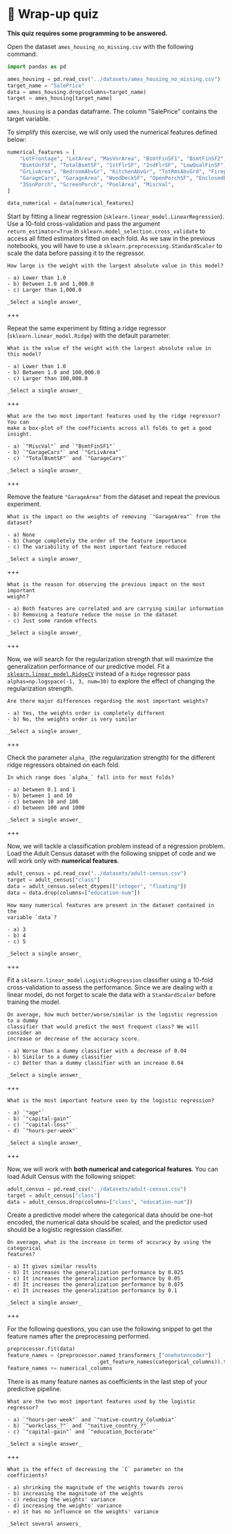 # 🏁 Wrap-up quiz

**This quiz requires some programming to be answered.**

Open the dataset `ames_housing_no_missing.csv` with the following command:

```python
import pandas as pd

ames_housing = pd.read_csv("../datasets/ames_housing_no_missing.csv")
target_name = "SalePrice"
data = ames_housing.drop(columns=target_name)
target = ames_housing[target_name]
```

`ames_housing` is a pandas dataframe. The column "SalePrice" contains the
target variable.

To simplify this exercise, we will only used the numerical features defined
below:

```python
numerical_features = [
    "LotFrontage", "LotArea", "MasVnrArea", "BsmtFinSF1", "BsmtFinSF2",
    "BsmtUnfSF", "TotalBsmtSF", "1stFlrSF", "2ndFlrSF", "LowQualFinSF",
    "GrLivArea", "BedroomAbvGr", "KitchenAbvGr", "TotRmsAbvGrd", "Fireplaces",
    "GarageCars", "GarageArea", "WoodDeckSF", "OpenPorchSF", "EnclosedPorch",
    "3SsnPorch", "ScreenPorch", "PoolArea", "MiscVal",
]

data_numerical = data[numerical_features]
```

Start by fitting a linear regression (`sklearn.linear_model.LinearRegression`).
Use a 10-fold cross-validation and pass the argument `return_estimator=True` in
`sklearn.model_selection.cross_validate` to access all fitted estimators fitted
on each fold. As we saw in the previous notebooks, you will have to use a
`sklearn.preprocessing.StandardScaler` to scale the data before passing it to
the regressor.

```{admonition} Question
How large is the weight with the largest absolute value in this model?

- a) Lower than 1.0
- b) Between 1.0 and 1,000.0
- c) Larger than 1,000.0

_Select a single answer_
```

+++

Repeat the same experiment by fitting a ridge regressor
(`sklearn.linear_model.Ridge`) with the default parameter.

```{admonition} Question
What is the value of the weight with the largest absolute value in this model?

- a) Lower than 1.0
- b) Between 1.0 and 100,000.0
- c) Larger than 100,000.0

_Select a single answer_
```

+++

```{admonition} Question
What are the two most important features used by the ridge regressor? You can
make a box-plot of the coefficients across all folds to get a good insight.

- a) `"MiscVal"` and `"BsmtFinSF1"`
- b) `"GarageCars"` and `"GrLivArea"`
- c) `"TotalBsmtSF"` and `"GarageCars"`

_Select a single answer_
```

+++

Remove the feature `"GarageArea"` from the dataset and repeat the previous
experiment.

```{admonition} Question
What is the impact on the weights of removing `"GarageArea"` from the dataset?

- a) None
- b) Change completely the order of the feature importance
- c) The variability of the most important feature reduced

_Select a single answer_
```

+++

```{admonition} Question
What is the reason for observing the previous impact on the most important
weight?

- a) Both features are correlated and are carrying similar information
- b) Removing a feature reduce the noise in the dataset
- c) Just some random effects

_Select a single answer_
```

+++

Now, we will search for the regularization strength that will maximize the
generalization performance of our predictive model. Fit a
[`sklearn.linear_model.RidgeCV`](https://scikit-learn.org/stable/modules/generated/sklearn.linear_model.RidgeCV.html)
instead of a `Ridge` regressor pass `alphas=np.logspace(-1, 3, num=30)` to
explore the effect of changing the regularization strength.

```{admonition} Question
Are there major differences regarding the most important weights?

- a) Yes, the weights order is completely different
- b) No, the weights order is very similar

_Select a single answer_
```

+++

Check the parameter `alpha_` (the regularization strength) for the different
ridge regressors obtained on each fold.

```{admonition} Question
In which range does `alpha_` fall into for most folds?

- a) between 0.1 and 1
- b) between 1 and 10
- c) between 10 and 100
- d) between 100 and 1000

_Select a single answer_
```

+++

Now, we will tackle a classification problem instead of a regression problem.
Load the Adult Census dataset with the following snippet of code and we will
work only with **numerical features**.

```python
adult_census = pd.read_csv("../datasets/adult-census.csv")
target = adult_census["class"]
data = adult_census.select_dtypes(["integer", "floating"])
data = data.drop(columns=["education-num"])
```

```{admonition} Question
How many numerical features are present in the dataset contained in the
variable `data`?

- a) 3
- b) 4
- c) 5

_Select a single answer_
```

+++

Fit a `sklearn.linear_model.LogisticRegression` classifier using a 10-fold
cross-validation to assess the performance. Since we are dealing with a linear
model, do not forget to scale the data with a `StandardScaler` before training
the model.

```{admonition} Question
On average, how much better/worse/similar is the logistic regression to a dummy
classifier that would predict the most frequent class? We will consider an
increase or decrease of the accuracy score.

- a) Worse than a dummy classifier with a decrease of 0.04
- b) Similar to a dummy classifier
- c) Better than a dummy classifier with an increase 0.04

_Select a single answer_
```

+++

```{admonition} Question
What is the most important feature seen by the logistic regression?

- a) `"age"`
- b) `"capital-gain"`
- c) `"capital-loss"`
- d) `"hours-per-week"`

_Select a single answer_
```

+++

Now, we will work with **both numerical and categorical features**. You can
load Adult Census with the following snippet:

```python
adult_census = pd.read_csv("../datasets/adult-census.csv")
target = adult_census["class"]
data = adult_census.drop(columns=["class", "education-num"])
```

Create a predictive model where the categorical data should be one-hot encoded,
the numerical data should be scaled, and the predictor used should be a
logistic regression classifier.

```{admonition} Question
On average, what is the increase in terms of accuracy by using the categorical
features?

- a) It gives similar results
- b) It increases the generalization performance by 0.025
- c) It increases the generalization performance by 0.05
- d) It increases the generalization performance by 0.075
- e) It increases the generalization performance by 0.1

_Select a single answer_
```

+++

For the following questions, you can use the following snippet to get the
feature names after the preprocessing performed.

```python
preprocessor.fit(data)
feature_names = (preprocessor.named_transformers_["onehotencoder"]
                             .get_feature_names(categorical_columns)).tolist()
feature_names += numerical_columns
```

There is as many feature names as coefficients in the last step of your
predictive pipeline.

```{admonition} Question
What are the two most important features used by the logistic regressor?

- a) `"hours-per-week"` and `"native-country_Columbia"`
- b) `"workclass_?"` and `"naitive_country_?"`
- c) `"capital-gain"` and `"education_Doctorate"`

_Select a single answer_
```

+++

```{admonition} Question
What is the effect of decreasing the `C` parameter on the coefficients?

- a) shrinking the magnitude of the weights towards zeros
- b) increasing the magnitude of the weights
- c) reducing the weights' variance
- d) increasing the weights' variance
- e) it has no influence on the weights' variance

_Select several answers_
```
